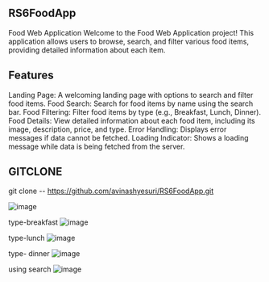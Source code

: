 
## RS6FoodApp
Food Web Application
Welcome to the Food Web Application project! This application allows users to browse, search, and filter various food items, providing detailed information about each item.

## Features
Landing Page: A welcoming landing page with options to search and filter food items.
Food Search:
Search for food items by name using the search bar.
Food Filtering:
Filter food items by type (e.g., Breakfast, Lunch, Dinner).
Food Details:
View detailed information about each food item, including its image, description, price, and type.
Error Handling: Displays error messages if data cannot be fetched.
Loading Indicator: Shows a loading message while data is being fetched from the server.

## GITCLONE 
git clone -- https://github.com/avinashyesuri/RS6FoodApp.git

![image](https://github.com/user-attachments/assets/873ab4a2-664b-49ea-8e49-99c56356adeb)


type-breakfast
![image](https://github.com/user-attachments/assets/cc053250-5c4e-4ce4-8cb1-60f64bb3fabb)


type-lunch
![image](https://github.com/user-attachments/assets/302689bc-db22-4e4b-b340-9dd626391350)


type- dinner
![image](https://github.com/user-attachments/assets/62dcba1c-8c93-4ed9-a6f4-d70bd85969fc)


using search
![image](https://github.com/user-attachments/assets/94b438e8-bef7-4453-b2f0-5e0197a05f83)



